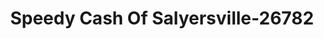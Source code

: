 ---
f_zip-code: 41465
f_state-code: KY
title: Speedy Cash Of Salyersville-26782
f_phone: 606-349-4700
f_city-only: Salyersville
f_address: 490 East Mountain Parkway Salyersville
f_location-unique-id: '26782'
slug: speedy-cash-of-salyersville-26782
updated-on: '2024-05-30T13:46:58.046Z'
created-on: '2024-05-30T13:36:59.803Z'
published-on: '2024-05-30T13:54:32.469Z'
f_city-state: cms/city/salyersville-ky.md
f_company: cms/company/speedy-cash-of-salyersville.md
f_state: cms/state/kentucky.md
layout: '[payday-loan].html'
tags: payday-loan
---